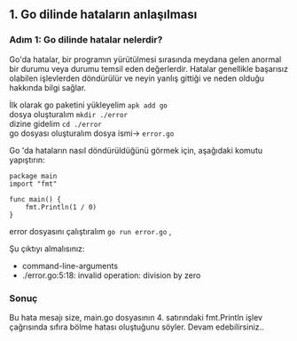 ## 1. Go dilinde hataların anlaşılması

### Adım 1: Go dilinde hatalar nelerdir?

Go'da hatalar, bir programın yürütülmesi sırasında meydana gelen anormal bir durumu veya durumu temsil eden değerlerdir. Hatalar genellikle başarısız olabilen işlevlerden döndürülür ve neyin yanlış gittiği ve neden olduğu hakkında bilgi sağlar.

İlk olarak go paketini yükleyelim
  ```apk add go``` \
dosya oluşturalım
 ```mkdir ./error``` \
dizine gidelim
```cd ./error``` \
go dosyası oluşturalım
dosya ismi->  ```error.go``` 

Go 'da hataların nasıl döndürüldüğünü görmek için, aşağıdaki komutu yapıştırın:

```
package main
import "fmt"

func main() {
	fmt.Println(1 / 0)
}
```

error dosyasını çalıştıralım ```go run error.go``` ,

Şu çıktıyı almalısınız:
-  command-line-arguments
- ./error.go:5:18: invalid operation: division by zero

### Sonuç

Bu hata mesajı size, main.go dosyasının 4. satırındaki fmt.Println işlev çağrısında sıfıra bölme hatası oluştuğunu söyler. Devam edebilirsiniz..
